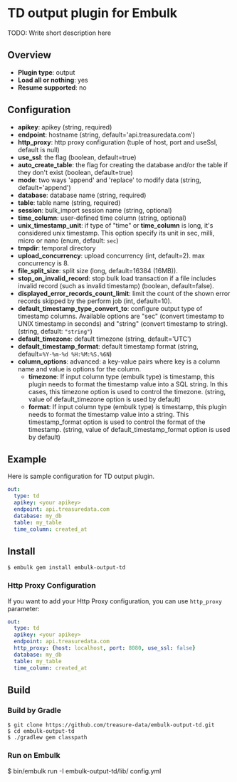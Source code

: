 # TD output plugin for Embulk

TODO: Write short description here

## Overview

* **Plugin type**: output
* **Load all or nothing**: yes
* **Resume supported**: no

## Configuration

- **apikey**: apikey (string, required)
- **endpoint**: hostname (string, default='api.treasuredata.com')
- **http_proxy**: http proxy configuration (tuple of host, port and useSsl, default is null)
- **use_ssl**: the flag (boolean, default=true)
- **auto_create_table**: the flag for creating the database and/or the table if they don't exist (boolean, default=true)
- **mode**: two ways 'append' and 'replace' to modify data (string, default='append')
- **database**: database name (string, required)
- **table**: table name (string, required)
- **session**: bulk_import session name (string, optional)
- **time_column**: user-defined time column (string, optional)
- **unix_timestamp_unit**: if type of "time" or **time_column** is long, it's considered unix timestamp. This option specify its unit in sec, milli, micro or nano (enum, default: `sec`)
- **tmpdir**: temporal directory
- **upload_concurrency**: upload concurrency (int, default=2). max concurrency is 8.
- **file_split_size**: split size (long, default=16384 (16MB)).
- **stop_on_invalid_record**: stop bulk load transaction if a file includes invalid record (such as invalid timestamp) (boolean, default=false).
- **displayed_error_records_count_limit**: limit the count of the shown error records skipped by the perform job (int, default=10).
- **default_timestamp_type_convert_to**: configure output type of timestamp columns. Available options are "sec" (convert timestamp to UNIX timestamp in seconds) and "string" (convert timestamp to string). (string, default: `"string"`)
- **default_timezone**: default timezone (string, default='UTC')
- **default_timestamp_format**: default timestamp format (string, default=`%Y-%m-%d %H:%M:%S.%6N`)
- **column_options**: advanced: a key-value pairs where key is a column name and value is options for the column.
  - **timezone**: If input column type (embulk type) is timestamp, this plugin needs to format the timestamp value into a SQL string. In this cases, this timezone option is used to control the timezone. (string, value of default_timezone option is used by default)
  - **format**: If input column type (embulk type) is timestamp, this plugin needs to format the timestamp value into a string. This timestamp_format option is used to control the format of the timestamp. (string, value of default_timestamp_format option is used by default)

## Example
Here is sample configuration for TD output plugin.
```yaml
out:
  type: td
  apikey: <your apikey>
  endpoint: api.treasuredata.com
  database: my_db
  table: my_table
  time_column: created_at
```

## Install

```
$ embulk gem install embulk-output-td
```

### Http Proxy Configuration
If you want to add your Http Proxy configuration, you can use `http_proxy` parameter:
```yaml
out:
  type: td
  apikey: <your apikey>
  endpoint: api.treasuredata.com
  http_proxy: {host: localhost, port: 8080, use_ssl: false}
  database: my_db
  table: my_table
  time_column: created_at
```



## Build

### Build by Gradle
```
$ git clone https://github.com/treasure-data/embulk-output-td.git
$ cd embulk-output-td
$ ./gradlew gem classpath
```

### Run on Embulk
$ bin/embulk run -I embulk-output-td/lib/ config.yml
